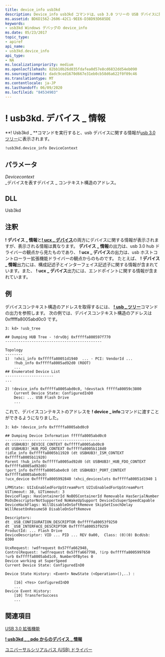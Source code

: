 ```yaml
---
title: device_info usb3kd
description: Device_info usb3kd コマンドは、usb 3.0 ツリーの USB デバイスに関する情報を表示します。
ms.assetid: BD6D1562-2606-42C1-9EE6-D38D93D685DE
keywords:
- usb3kd Windows デバッグの device_info
ms.date: 05/23/2017
topic_type:
- apiref
api_name:
- usb3kd.device_info
api_type:
- NA
ms.localizationpriority: medium
ms.openlocfilehash: 82bb10b26d035fdafea0d57e8cd6832dd54eb090
ms.sourcegitcommit: dadc9ced1670d667e31eb0cb58d6a622f0f09c46
ms.translationtype: MT
ms.contentlocale: ja-JP
ms.lasthandoff: 06/09/2020
ms.locfileid: "84534903"
---
```

# <a name="usb3kddevice_info"></a>! usb3kd. デバイス \_ 情報


**! Usb3kd \_ **コマンドを実行すると、usb デバイスに関する情報が[usb 3.0 ツリー](usb-3-extensions.md#usb-3-tree)に表示されます。

```dbgcmd
!usb3kd.device_info DeviceContext
```

## <a name="span-idddk__devobj_dbgspanspan-idddk__devobj_dbgspanparameters"></a><span id="ddk__devobj_dbg"></span><span id="DDK__DEVOBJ_DBG"></span>パラメータ


<span id="_______DeviceContext______"></span><span id="_______devicecontext______"></span><span id="_______DEVICECONTEXT______"></span>*Devicecontext*   
\_デバイスを表すデバイス \_ コンテキスト構造のアドレス。

## <a name="span-iddllspanspan-iddllspandll"></a><span id="DLL"></span><span id="dll"></span>DLL


Usb3kd

<a name="remarks"></a>注釈
-------

**! デバイス \_ 情報**と[**! ucx \_ デバイス**](-usb3kd-ucx-device.md)の両方にデバイスに関する情報が表示されますが、表示される情報は異なります。 **デバイス \_ 情報**の出力は、usb 3.0 hub ドライバーの観点から見たものであり、 **! ucx \_ デバイス**の出力は、usb ホストコントローラー拡張機能ドライバーの観点からのものです。 たとえば、 **! デバイス \_ 情報**出力には、構成記述子とインターフェイス記述子に関する情報が含まれています。また、 **! ucx \_ デバイス**出力には、エンドポイントに関する情報が含まれています。

<a name="examples"></a>例
--------

デバイスコンテキスト構造のアドレスを取得するには、 [**! usb \_ ツリー**](-usb3kd-usb-tree.md)コマンドの出力を参照します。 次の例では、デバイスコンテキスト構造のアドレスは0xfffffa8005abd0c0 です。

```dbgcmd
3: kd> !usb_tree

## Dumping HUB Tree - !drvObj 0xfffffa800597f770
--------------------------------------------

Topology
--------
1)  !xhci_info 0xfffffa80051d1940  ... - PCI: VendorId ...
    !hub_info 0xfffffa8005ad92d0 (ROOT)
    ...
## Enumerated Device List
----------------------
...

2) !device_info 0xfffffa8005abd0c0, !devstack fffffa80059c3800
    Current Device State: ConfiguredInD0
    Desc: ... USB Flash Drive
    ...
```

これで、デバイスコンテキストのアドレスを **! device \_ info**コマンドに渡すことができるようになりました。

```dbgcmd
3: kd> !device_info 0xfffffa8005abd0c0

## Dumping Device Information fffffa8005abd0c0
-------------------------------------------
dt USBHUB3!_DEVICE_CONTEXT 0xfffffa8005abd0c0
dt USBHUB3!_HUB_PDO_CONTEXT 0xfffffa8005b118d0
!idle_info 0xfffffa8005b11920 (dt USBHUB3!_ISM_CONTEXT 0xfffffa8005b11920)
Parent !hub_info 0xfffffa8005ad92d0 (dt USBHUB3!_HUB_FDO_CONTEXT 0xfffffa8005ad92d0)
!port_info 0xfffffa8005abe0c0 (dt USBHUB3!_PORT_CONTEXT 0xfffffa8005abe0c0)
!ucx_device 0xfffffa8005992840 !xhci_deviceslots 0xfffffa80051d1940 1

LPMState: U1IsEnabledForUpStreamPort U2IsEnabledForUpStreamPort U1Timeout: 38, U2Timeout: 3
DeviceFlags: HasContainerId NoBOSContainerId Removable HasSerialNumber MsOsDescriptorNotSupported NoWakeUpSupport DeviceIsSuperSpeedCapable 
DeviceHackFlags: WillDisableOnSoftRemove SkipSetIsochDelay WillResetOnResumeS0 DisableOnSoftRemove 

Descriptors:
dt _USB_CONFIGURATION_DESCRIPTOR 0xfffffa80053f9250
dt _USB_INTERFACE_DESCRIPTOR 0xfffffa80053f9259
ProductId: ... Flash Drive
DeviceDescriptor: VID ... PID ... REV 0a00,  Class: (0)(0) BcdUsb: 0300

UcxRequest: !wdfrequest 0x57ffa662948, 
ControlRequest: !wdfrequest 0x57ffa667798, !irp 0xfffffa8005997650 !urb 0xfffffa8005abd1c0, NumberOfBytes 0
Device working at SuperSpeed
Current Device State: ConfiguredInD0

Device State History: <Event> NewState (<Operation>(),..) :

    [16] <Yes> ConfiguredInD0
    ...
Device Event History:
    [10] TransferSuccess
    ...
```

## <a name="span-idsee_alsospansee-also"></a><span id="see_also"></span>関連項目


[USB 3.0 拡張機能](usb-3-extensions.md)

[**! usb3kd \_ \_ pdo からのデバイス \_ 情報**](-usb3kd-device-info-from-pdo.md)

[ユニバーサルシリアルバス (USB) ドライバー](https://docs.microsoft.com/windows-hardware/drivers/usbcon/)

 

 






